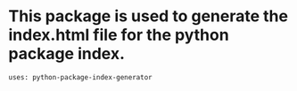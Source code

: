 
# This package is used to generate the index.html file for the python package index.



```
uses: python-package-index-generator
```

